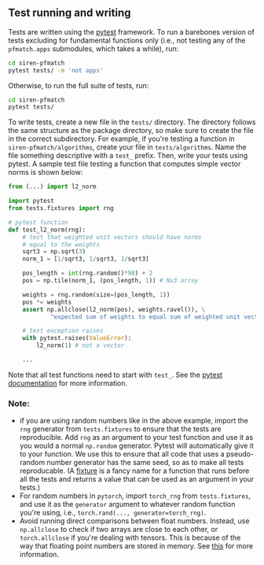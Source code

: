 ## Test running and writing

Tests are written using the [pytest](https://docs.pytest.org/en/latest/) framework. To run a barebones version of tests excluding for fundamental functions only (i.e., not testing any of the `pfmatch.apps` submodules, which takes a while), run:

```bash
cd siren-pfmatch
pytest tests/ -m 'not apps'
```

Otherwise, to run the full suite of tests, run:

```bash
cd siren-pfmatch
pytest tests/
```

To write tests, create a new file in the `tests/` directory. The directory follows the same structure as the package directory, so make sure to create the file in the correct subdirectory. For example, if you're testing a function in `siren-pfmatch/algorithms`, create your file in `tests/algorithms`. Name the file something descriptive with a `test_` prefix. Then, write your tests using pytest. A sample test file testing a function that computes simple vector norms is shown below:

```python
from (...) import l2_norm

import pytest
from tests.fixtures import rng

# pytest function
def test_l2_norm(rng):
    # test that weighted unit vectors should have norms
    # equal to the weights
    sqrt3 = np.sqrt(3)
    norm_1 = [1/sqrt3, 1/sqrt3, 1/sqrt3]

    pos_length = int(rng.random()*98) + 2
    pos = np.tile(norm_1, (pos_length, 1)) # Nx3 array

    weights = rng.random(size=(pos_length, 1))
    pos *= weights
    assert np.allclose(l2_norm(pos), weights.ravel()), \
            "expected sum of weights to equal sum of weighted unit vector norms"

    # test exception raises
    with pytest.raises(ValueError):
        l2_norm(1) # not a vector

    ...
```

Note that all test functions need to start with `test_`. See the [pytest documentation](https://docs.pytest.org/en/latest/) for more information.

### Note:
* if you are using random numbers like in the above example, import the `rng` generator from `tests.fixtures` to ensure that the tests are reproducible. Add `rng` as an argument to your test function and use it as you would a normal `np.random` generator. Pytest will automatically give it to your function. We use this to ensure that all code that uses a pseudo-random number generator has the same seed, so as to make all tests reproducable. (A [fixture](https://docs.pytest.org/en/latest/fixture.html) is a fancy name for a function that runs before all the tests and returns a value that can be used as an argument in your tests.)
* For random numbers in `pytorch`, import `torch_rng` from `tests.fixtures`, and use it as the `generator` argument to whatever random function you're using, i.e., `torch.rand(..., generator=torch_rng)`.
* Avoid running direct comparisons between float numbers. Instead, use `np.allclose` to check if two arrays are close to each other, or `torch.allclose` if you're dealing with tensors. This is because of the way that floating point numbers are stored in memory. See [this](https://docs.python.org/3/tutorial/floatingpoint.html) for more information.